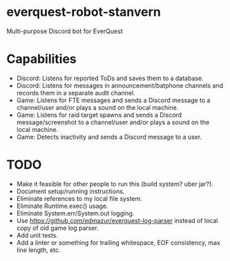 # everquest-robot-stanvern
Multi-purpose Discord bot for EverQuest

# Capabilities
- Discord: Listens for reported ToDs and saves them to a database.
- Discord: Listens for messages in announcement/batphone channels and records them in a separate audit channel.
- Game: Listens for FTE messages and sends a Discord message to a channel/user and/or plays a sound on the local machine.
- Game: Listens for raid target spawns and sends a Discord message/screenshot to a channel/user and/or plays a sound on the local machine.
- Game: Detects inactivity and sends a Discord message to a user.

# TODO
- Make it feasible for other people to run this (build system? uber jar?).
- Document setup/running instructions.
- Eliminate references to my local file system.
- Eliminate Runtime.exec() usage.
- Eliminate System.err/System.out logging.
- Use https://github.com/edmazur/everquest-log-parser instead of local copy of old game log parser.
- Add unit tests.
- Add a linter or something for trailing whitespace, EOF consistency, max line length, etc.